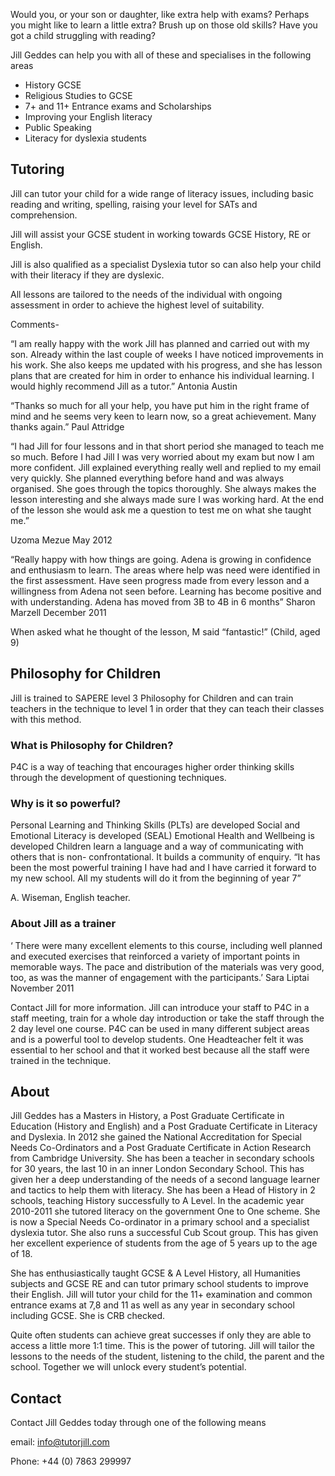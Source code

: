 Would you, or your son or daughter, like extra help with exams? Perhaps you might like to learn a little extra? Brush up on those old skills? Have you got a child struggling with reading?

Jill Geddes can help you with all of these and specialises in the following areas

- History GCSE
- Religious Studies to GCSE
- 7+ and 11+ Entrance exams and Scholarships
- Improving your English literacy
- Public Speaking
- Literacy for dyslexia students

## Tutoring

Jill can tutor your child for a wide range of literacy issues, including basic reading and writing, spelling, raising your level for SATs and comprehension.

Jill will assist your GCSE student in working towards GCSE History,  RE or English.

Jill is also qualified as a specialist Dyslexia tutor so can also help your child with their literacy if they are dyslexic.

All lessons are tailored to the needs of the individual with ongoing assessment in order to achieve the highest level of suitability.

Comments-

“I am really happy with the work Jill has planned and carried out with my son. Already within the last couple of weeks I have noticed improvements in his work. She also keeps me updated with his progress, and she has lesson plans that are created for him in order to enhance his individual learning. I would highly recommend Jill as a tutor.” Antonia Austin

“Thanks so much for all your help, you have put him in the right frame of mind and he seems very keen to learn now, so a great achievement. Many thanks again.” Paul Attridge

“I had Jill for four lessons and in that short period she managed to teach me so much. Before I had Jill I was very worried about my exam but now I am more confident. Jill explained everything really well and replied to my email very quickly. She planned everything before hand and was always organised. She goes through the topics thoroughly. She always makes the lesson interesting and she always made sure I was working hard. At the end of the lesson she would ask me a question to test me on what she taught me.”

Uzoma  Mezue May 2012

“Really happy with how things are going. Adena is growing in confidence and enthusiasm to learn. The areas where help was need were identified in the first assessment. Have seen progress made from every lesson and a willingness from Adena not seen before. Learning has become positive and with understanding. Adena has moved from 3B to 4B in 6 months” Sharon Marzell December 2011

When asked what he thought of the lesson, M said “fantastic!” (Child, aged 9)

## Philosophy for Children
Jill is trained to SAPERE level 3 Philosophy for Children and can train teachers in the technique to level 1 in order that they can teach their classes with this method.

### What is Philosophy for Children?

P4C is a way of teaching that encourages higher order thinking skills through the development of questioning techniques.

### Why is it so powerful?

Personal Learning and Thinking Skills (PLTs) are developed
Social and Emotional Literacy is developed (SEAL)
Emotional Health and Wellbeing is developed
Children learn a language and a way of communicating with others that is non- confrontational.
It builds a community of enquiry.
“It has been the most powerful training I have had and I have carried it forward to my new school. All my students will do it from the beginning of year 7”

A. Wiseman, English teacher.

### About Jill as a trainer

‘ There were many excellent elements to this course, including well planned and executed exercises that reinforced a variety of important points in memorable ways. The pace and distribution of the materials was very good, too, as was the manner of engagement with the participants.’ Sara Liptai November 2011

Contact Jill for more information. Jill can introduce your staff to P4C in a staff meeting, train for a whole day introduction or take the staff through the 2 day level one course.  P4C can be used in many different subject areas and is a powerful tool to develop students. One Headteacher felt it was essential to her school and that it worked best because all the staff were trained in the technique.

## About

Jill Geddes has a Masters in History, a Post Graduate Certificate in Education (History and English) and a Post Graduate Certificate in Literacy and Dyslexia. In 2012 she gained the National Accreditation for Special Needs Co-Ordinators and a Post Graduate Certificate in Action Research from Cambridge University. She has been a teacher in secondary schools for 30 years, the last 10 in an inner London Secondary School. This has given her a deep understanding of the needs of a second language learner and tactics to help them with literacy. She has been a Head of History in 2 schools, teaching History successfully to A Level. In the academic year 2010-2011 she  tutored literacy on the government One to One scheme. She is now a Special Needs Co-ordinator in a primary school and a specialist dyslexia tutor. She also runs a successful Cub Scout group. This has given her excellent experience of students from the age of 5 years up to the age of 18.

She has enthusiastically taught GCSE & A Level History, all Humanities subjects and GCSE RE and can tutor primary school students to improve their English.  Jill will tutor your child for the 11+ examination and common entrance exams at 7,8 and 11 as well as any year in secondary  school including GCSE. She is CRB checked.

Quite often students can achieve great successes if only they are able to access a little more 1:1 time. This is the power of tutoring. Jill will tailor the lessons to the needs of the student, listening to the child, the parent and the school. Together we will unlock every student’s potential.

## Contact

Contact Jill Geddes today through one of the following means

email:	info@tutorjill.com

Phone:	+44 (0) 7863 299997
